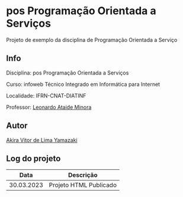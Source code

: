 # pos Programação Orientada a Serviços
Projeto de exemplo da disciplina de Programação Orientada a Serviço

## Info
Disciplina: pos Programação Orientada a Serviços

Curso: infoweb Técnico Integrado em Informática para Internet

Localidade: IFRN-CNAT-DIATINF

Professor: [Leonardo Ataide Minora](https://github.com/leonardo-minora)

## Autor
[Akira Vitor de Lima Yamazaki](https://github.com/yamazakira)

## Log do projeto
| Data | Descrição |
| --- | --- |
| 30.03.2023 | Projeto HTML Publicado |

